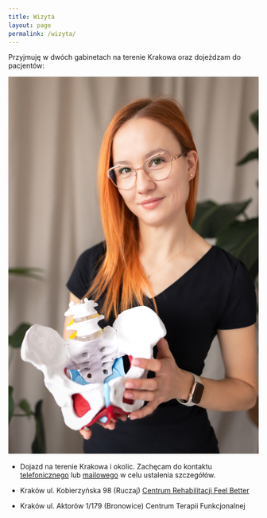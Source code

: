 ```yaml
---
title: Wizyta
layout: page
permalink: /wizyta/
---
```


Przyjmuję w dwóch gabinetach na terenie Krakowa oraz dojeżdzam do pacjentów:

![](/images/wizyta.jpg)

- Dojazd na terenie Krakowa i okolic. Zachęcam do kontaktu [telefonicznego](tel:+48501288448)
  lub [mailowego](mailto:gosia.radzyminska@gmail.com) w celu ustalenia szczegółów.

- Kraków ul. Kobierzyńska 98 (Ruczaj) [Centrum Rehabilitacji Feel Better](http://www.fbrehab.com/#contact)

- Kraków ul. Aktorów 1/179 (Bronowice) Centrum Terapii Funkcjonalnej
